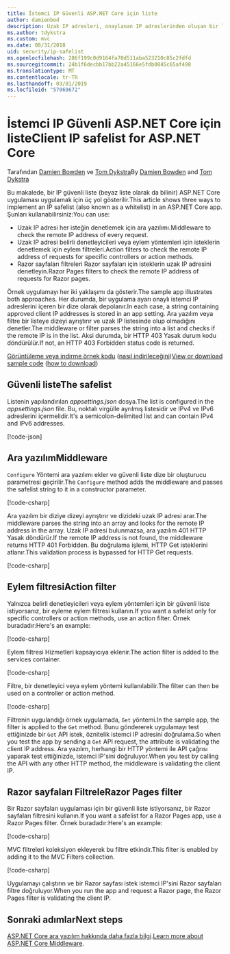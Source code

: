 ```yaml
---
title: İstemci IP Güvenli ASP.NET Core için liste
author: damienbod
description: Uzak IP adresleri, onaylanan IP adreslerinden oluşan bir liste karşı doğrulamak için bir ara yazılım ya da eylem filtreleri yazmayı öğrenin.
ms.author: tdykstra
ms.custom: mvc
ms.date: 08/31/2018
uid: security/ip-safelist
ms.openlocfilehash: 286f199c0d9164fa70d511aba523210c85c2fdfd
ms.sourcegitcommit: 24b1f6decbb17bb22a45166e5fdb0845c65af498
ms.translationtype: MT
ms.contentlocale: tr-TR
ms.lasthandoff: 03/01/2019
ms.locfileid: "57069672"
---
```

# <a name="client-ip-safelist-for-aspnet-core"></a><span data-ttu-id="5a0db-103">İstemci IP Güvenli ASP.NET Core için liste</span><span class="sxs-lookup"><span data-stu-id="5a0db-103">Client IP safelist for ASP.NET Core</span></span>

<span data-ttu-id="5a0db-104">Tarafından [Damien Bowden](https://twitter.com/damien_bod) ve [Tom Dykstra](https://github.com/tdykstra)</span><span class="sxs-lookup"><span data-stu-id="5a0db-104">By [Damien Bowden](https://twitter.com/damien_bod) and [Tom Dykstra](https://github.com/tdykstra)</span></span>
 
<span data-ttu-id="5a0db-105">Bu makalede, bir IP güvenli liste (beyaz liste olarak da bilinir) ASP.NET Core uygulaması uygulamak için üç yol gösterilir.</span><span class="sxs-lookup"><span data-stu-id="5a0db-105">This article shows three ways to implement an IP safelist (also known as a whitelist) in an ASP.NET Core app.</span></span> <span data-ttu-id="5a0db-106">Şunları kullanabilirsiniz:</span><span class="sxs-lookup"><span data-stu-id="5a0db-106">You can use:</span></span>

* <span data-ttu-id="5a0db-107">Uzak IP adresi her isteğin denetlemek için ara yazılımı.</span><span class="sxs-lookup"><span data-stu-id="5a0db-107">Middleware to check the remote IP address of every request.</span></span>
* <span data-ttu-id="5a0db-108">Uzak IP adresi belirli denetleyicileri veya eylem yöntemleri için isteklerin denetlemek için eylem filtreleri.</span><span class="sxs-lookup"><span data-stu-id="5a0db-108">Action filters to check the remote IP address of requests for specific controllers or action methods.</span></span>
* <span data-ttu-id="5a0db-109">Razor sayfaları filtreleri Razor sayfaları için isteklerin uzak IP adresini denetleyin.</span><span class="sxs-lookup"><span data-stu-id="5a0db-109">Razor Pages filters to check the remote IP address of requests for Razor pages.</span></span>

<span data-ttu-id="5a0db-110">Örnek uygulamayı her iki yaklaşımı da gösterir.</span><span class="sxs-lookup"><span data-stu-id="5a0db-110">The sample app illustrates both approaches.</span></span> <span data-ttu-id="5a0db-111">Her durumda, bir uygulama ayarı onaylı istemci IP adreslerini içeren bir dize olarak depolanır.</span><span class="sxs-lookup"><span data-stu-id="5a0db-111">In each case, a string containing approved client IP addresses is stored in an app setting.</span></span> <span data-ttu-id="5a0db-112">Ara yazılım veya filtre bir listeye dizeyi ayrıştırır ve uzak IP listesinde olup olmadığını denetler.</span><span class="sxs-lookup"><span data-stu-id="5a0db-112">The middleware or filter parses the string into a list and  checks if the remote IP is in the list.</span></span> <span data-ttu-id="5a0db-113">Aksi durumda, bir HTTP 403 Yasak durum kodu döndürülür.</span><span class="sxs-lookup"><span data-stu-id="5a0db-113">If not, an HTTP 403 Forbidden status code is returned.</span></span>

<span data-ttu-id="5a0db-114">[Görüntüleme veya indirme örnek kodu](https://github.com/aspnet/Docs/tree/master/aspnetcore/security/ip-safelist/samples/2.x/ClientIpAspNetCore) ([nasıl indirileceğini](xref:index#how-to-download-a-sample))</span><span class="sxs-lookup"><span data-stu-id="5a0db-114">[View or download sample code](https://github.com/aspnet/Docs/tree/master/aspnetcore/security/ip-safelist/samples/2.x/ClientIpAspNetCore) ([how to download](xref:index#how-to-download-a-sample))</span></span>

## <a name="the-safelist"></a><span data-ttu-id="5a0db-115">Güvenli liste</span><span class="sxs-lookup"><span data-stu-id="5a0db-115">The safelist</span></span>

<span data-ttu-id="5a0db-116">Listenin yapılandırılan *appsettings.json* dosya.</span><span class="sxs-lookup"><span data-stu-id="5a0db-116">The list is configured in the *appsettings.json* file.</span></span> <span data-ttu-id="5a0db-117">Bu, noktalı virgülle ayrılmış listesidir ve IPv4 ve IPv6 adreslerini içermelidir.</span><span class="sxs-lookup"><span data-stu-id="5a0db-117">It's a semicolon-delimited list and can contain IPv4 and IPv6 addresses.</span></span>

[!code-json[](ip-safelist/samples/2.x/ClientIpAspNetCore/appsettings.json?highlight=2)]

## <a name="middleware"></a><span data-ttu-id="5a0db-118">Ara yazılım</span><span class="sxs-lookup"><span data-stu-id="5a0db-118">Middleware</span></span>

<span data-ttu-id="5a0db-119">`Configure` Yöntemi ara yazılımı ekler ve güvenli liste dize bir oluşturucu parametresi geçirilir.</span><span class="sxs-lookup"><span data-stu-id="5a0db-119">The `Configure` method adds the middleware and passes the safelist string to it in a constructor parameter.</span></span>

[!code-csharp[](ip-safelist/samples/2.x/ClientIpAspNetCore/Startup.cs?name=snippet_Configure&highlight=7)]

<span data-ttu-id="5a0db-120">Ara yazılım bir diziye dizeyi ayrıştırır ve dizideki uzak IP adresi arar.</span><span class="sxs-lookup"><span data-stu-id="5a0db-120">The middleware parses the string into an array and looks for the remote IP address in the array.</span></span> <span data-ttu-id="5a0db-121">Uzak IP adresi bulunmazsa, ara yazılım 401 HTTP Yasak döndürür.</span><span class="sxs-lookup"><span data-stu-id="5a0db-121">If the remote IP address is not found, the middleware returns HTTP 401 Forbidden.</span></span> <span data-ttu-id="5a0db-122">Bu doğrulama işlemi, HTTP Get isteklerini atlanır.</span><span class="sxs-lookup"><span data-stu-id="5a0db-122">This validation process is bypassed for HTTP Get requests.</span></span>

[!code-csharp[](ip-safelist/samples/2.x/ClientIpAspNetCore/AdminSafeListMiddleware.cs?name=snippet_ClassOnly)]

## <a name="action-filter"></a><span data-ttu-id="5a0db-123">Eylem filtresi</span><span class="sxs-lookup"><span data-stu-id="5a0db-123">Action filter</span></span>

<span data-ttu-id="5a0db-124">Yalnızca belirli denetleyicileri veya eylem yöntemleri için bir güvenli liste istiyorsanız, bir eyleme eylem filtresi kullanın.</span><span class="sxs-lookup"><span data-stu-id="5a0db-124">If you want a safelist only for specific controllers or action methods, use an action filter.</span></span> <span data-ttu-id="5a0db-125">Örnek buradadır:</span><span class="sxs-lookup"><span data-stu-id="5a0db-125">Here's an example:</span></span> 

[!code-csharp[](ip-safelist/samples/2.x/ClientIpAspNetCore/Filters/ClientIdCheckFilter.cs)]

<span data-ttu-id="5a0db-126">Eylem filtresi Hizmetleri kapsayıcıya eklenir.</span><span class="sxs-lookup"><span data-stu-id="5a0db-126">The action filter is added to the services container.</span></span>

[!code-csharp[](ip-safelist/samples/2.x/ClientIpAspNetCore/Startup.cs?name=snippet_ConfigureServices&highlight=3)]

<span data-ttu-id="5a0db-127">Filtre, bir denetleyici veya eylem yöntemi kullanılabilir.</span><span class="sxs-lookup"><span data-stu-id="5a0db-127">The filter can then be used on a controller or action method.</span></span>

[!code-csharp[](ip-safelist/samples/2.x/ClientIpAspNetCore/Controllers/ValuesController.cs?name=snippet_Filter&highlight=1)]

<span data-ttu-id="5a0db-128">Filtrenin uygulandığı örnek uygulamada, `Get` yöntemi.</span><span class="sxs-lookup"><span data-stu-id="5a0db-128">In the sample app, the filter is applied to the `Get` method.</span></span> <span data-ttu-id="5a0db-129">Bunu göndererek uygulamayı test ettiğinizde bir `Get` API istek, öznitelik istemci IP adresini doğrulama.</span><span class="sxs-lookup"><span data-stu-id="5a0db-129">So when you test the app by sending a `Get` API request, the attribute is validating the client IP address.</span></span> <span data-ttu-id="5a0db-130">Ara yazılım, herhangi bir HTTP yöntemi ile API çağrısı yaparak test ettiğinizde, istemci IP'sini doğruluyor.</span><span class="sxs-lookup"><span data-stu-id="5a0db-130">When you test by calling the API with any other HTTP method, the middleware is validating the client IP.</span></span>

## <a name="razor-pages-filter"></a><span data-ttu-id="5a0db-131">Razor sayfaları Filtrele</span><span class="sxs-lookup"><span data-stu-id="5a0db-131">Razor Pages filter</span></span> 

<span data-ttu-id="5a0db-132">Bir Razor sayfaları uygulaması için bir güvenli liste istiyorsanız, bir Razor sayfaları filtresini kullanın.</span><span class="sxs-lookup"><span data-stu-id="5a0db-132">If you want a safelist for a Razor Pages app, use a Razor Pages filter.</span></span> <span data-ttu-id="5a0db-133">Örnek buradadır:</span><span class="sxs-lookup"><span data-stu-id="5a0db-133">Here's an example:</span></span> 

[!code-csharp[](ip-safelist/samples/2.x/ClientIpAspNetCore/Filters/ClientIdCheckPageFilter.cs)]

<span data-ttu-id="5a0db-134">MVC filtreleri koleksiyon ekleyerek bu filtre etkindir.</span><span class="sxs-lookup"><span data-stu-id="5a0db-134">This filter is enabled by adding it to the MVC Filters collection.</span></span>

[!code-csharp[](ip-safelist/samples/2.x/ClientIpAspNetCore/Startup.cs?name=snippet_ConfigureServices&highlight=7-9)]

<span data-ttu-id="5a0db-135">Uygulamayı çalıştırın ve bir Razor sayfası istek istemci IP'sini Razor sayfaları filtre doğruluyor.</span><span class="sxs-lookup"><span data-stu-id="5a0db-135">When you run the app and request a Razor page, the Razor Pages filter is validating the client IP.</span></span>

## <a name="next-steps"></a><span data-ttu-id="5a0db-136">Sonraki adımlar</span><span class="sxs-lookup"><span data-stu-id="5a0db-136">Next steps</span></span>

<span data-ttu-id="5a0db-137">[ASP.NET Core ara yazılım hakkında daha fazla bilgi](xref:fundamentals/middleware/index).</span><span class="sxs-lookup"><span data-stu-id="5a0db-137">[Learn more about ASP.NET Core Middleware](xref:fundamentals/middleware/index).</span></span>
